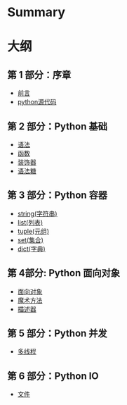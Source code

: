 # Summary
# 大纲

## 第 1 部分：序章

- [前言](README.md)
- [python源代码]()

## 第 2 部分：Python 基础 
- [语法]()
- [函数]()
- [装饰器]()
- [语法糖]()

## 第 3 部分：Python 容器
- [string(字符串)]()
- [list(列表)]()
- [tuple(元组)]()
- [set(集合)]()
- [dict(字典)]()

## 第 4部分: Python 面向对象
- [面向对象]()
- [魔术方法]()
- [描述器]()

## 第 5 部分：Python 并发
- [多线程]()


## 第 6 部分：Python IO
- [文件]()